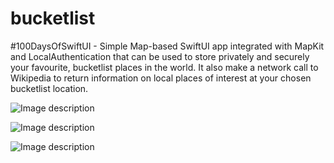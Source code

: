 # bucketlist
#100DaysOfSwiftUI - Simple Map-based SwiftUI app integrated with MapKit and LocalAuthentication that can be used to store privately and securely your favourite, bucketlist places in the world. It also make a network call to Wikipedia to return information on local places of interest at your chosen bucketlist location.

![Image description](https://cathalfarrell.com/repo-images/bucketlist1.png)

![Image description](https://cathalfarrell.com/repo-images/bucketlist2.png)


![Image description](https://cathalfarrell.com/repo-images/bucketlist3.png)

